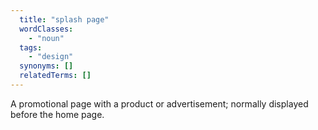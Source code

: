 ```yaml
---
  title: "splash page"
  wordClasses:
    - "noun"
  tags:
    - "design"
  synonyms: []
  relatedTerms: []
---
```

A promotional page with a product or advertisement; normally displayed before the home page.
